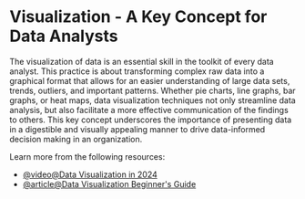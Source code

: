 # Visualization - A Key Concept for Data Analysts

The visualization of data is an essential skill in the toolkit of every data analyst. This practice is about transforming complex raw data into a graphical format that allows for an easier understanding of large data sets, trends, outliers, and important patterns. Whether pie charts, line graphs, bar graphs, or heat maps, data visualization techniques not only streamline data analysis, but also facilitate a more effective communication of the findings to others. This key concept underscores the importance of presenting data in a digestible and visually appealing manner to drive data-informed decision making in an organization.

Learn more from the following resources:

- [@video@Data Visualization in 2024](https://www.youtube.com/watch?v=loYuxWSsLNc)
- [@article@Data Visualization Beginner's Guide](https://www.tableau.com/en-gb/learn/articles/data-visualization)

